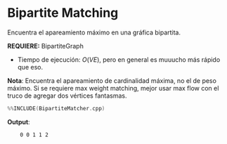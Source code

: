 # Bipartite Matching

Encuentra el apareamiento máximo en una gráfica bipartita.

**REQUIERE:** BipartiteGraph

- Tiempo de ejecución: $O(VE)$, pero en general es muuucho más rápido que eso.

**Nota**: Encuentra el apareamiento de cardinalidad máxima, no el de peso máximo. 
Si se requiere max weight matching, mejor usar max flow con el truco de agregar dos vértices fantasmas.

```c++
%%INCLUDE(BipartiteMatcher.cpp)
```


**Output**:

```txt
    0 0 1 1 2 
```


